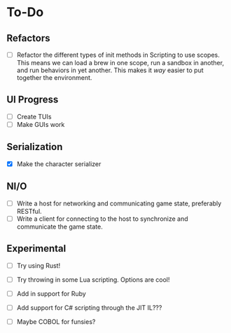 # To-Do

## Refactors

- [ ] Refactor the different types of init methods in Scripting to use scopes. This means we can load a brew in one scope, run a sandbox in another, and run behaviors in yet another. This makes it *way* easier to put together the environment.

## UI Progress

- [ ] Create TUIs
- [ ] Make GUIs work

## Serialization

- [x] Make the character serializer

## NI/O

- [ ] Write a host for networking and communicating game state, preferably RESTful.
- [ ] Write a client for connecting to the host to synchronize and communicate the game state.

## Experimental

- [ ] Try using Rust!
- [ ] Try throwing in some Lua scripting. Options are cool!
- [ ] Add in support for Ruby
- [ ] Add support for C# scripting through the JIT IL???
- [ ] Maybe COBOL for funsies?


